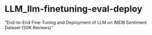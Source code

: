 # LLM_llm-finetuning-eval-deploy
“End-to-End Fine-Tuning and Deployment of LLM on IMDB Sentiment Dataset (50K Reviews)”
